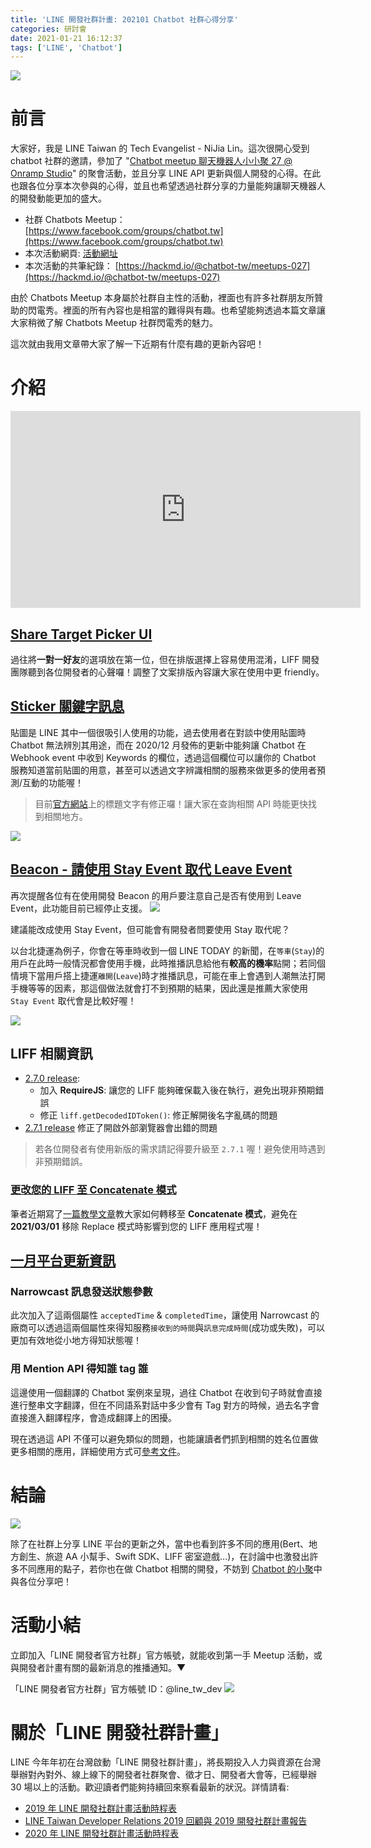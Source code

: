 ```yaml
---
title: 'LINE 開發社群計畫: 202101 Chatbot 社群心得分享'
categories: 研討會
date: 2021-01-21 16:12:37
tags: ['LINE', 'Chatbot']
---
```


<style>
  section.compact {
    font-size: 150%  
  }
  img[alt~="center"] {
    display: block;
    margin: 0 auto;
  }
</style>

![](https://nijialin.com/images/2021/chatbot-27/0.jpg)

# 前言

大家好，我是 LINE Taiwan 的 Tech Evangelist - NiJia Lin。這次很開心受到 chatbot 社群的邀請，參加了 "[Chatbot meetup 聊天機器人小小聚 27 @ Onramp Studio](https://events.chatbot.tw/events/26)" 的聚會活動，並且分享 LINE API 更新與個人開發的心得。在此也跟各位分享本次參與的心得，並且也希望透過社群分享的力量能夠讓聊天機器人的開發動能更加的盛大。

- 社群 Chatbots Meetup： [https://www.facebook.com/groups/chatbot.tw](https://www.facebook.com/groups/chatbot.tw)
- 本次活動網頁: [活動網址](https://events.chatbot.tw/events/26)
- 本次活動的共筆紀錄： [https://hackmd.io/@chatbot-tw/meetups-027](https://hackmd.io/@chatbot-tw/meetups-027)

由於 Chatbots Meetup 本身屬於社群自主性的活動，裡面也有許多社群朋友所贊助的閃電秀。裡面的所有內容也是相當的難得與有趣。也希望能夠透過本篇文章讓大家稍微了解 Chatbots Meetup 社群閃電秀的魅力。

這次就由我用文章帶大家了解一下近期有什麼有趣的更新內容吧！

<!-- more -->

# 介紹

<iframe width="560" height="315" src="https://www.youtube.com/embed/OaX09Qp95Yw" frameborder="0" allow="accelerometer; autoplay; clipboard-write; encrypted-media; gyroscope; picture-in-picture" allowfullscreen></iframe>

## [Share Target Picker UI](<(https://developers.line.biz/zh-hant/news/2020/12/01/share-target-picker-ui-improve/)>)

<script async class="speakerdeck-embed" data-slide="3" data-id="72900f18058940949e021bbc93066200" data-ratio="1.77777777777778" src="//speakerdeck.com/assets/embed.js"></script>

過往將**一對一好友**的選項放在第一位，但在排版選擇上容易使用混淆，LIFF 開發團隊聽到各位開發者的心聲囉！調整了文案排版內容讓大家在使用中更 friendly。

## [Sticker 關鍵字訊息](https://developers.line.biz/zh-hant/news/2020/12/02/messaging-api-update-december-2020/)

<script async class="speakerdeck-embed" data-slide="4" data-id="72900f18058940949e021bbc93066200" data-ratio="1.77777777777778" src="//speakerdeck.com/assets/embed.js"></script>

貼圖是 LINE 其中一個很吸引人使用的功能，過去使用者在對談中使用貼圖時 Chatbot 無法辨別其用途，而在 2020/12 月發佈的更新中能夠讓 Chatbot 在 Webhook event 中收到 Keywords 的欄位，透過這個欄位可以讓你的 Chatbot 服務知道當前貼圖的用意，甚至可以透過文字辨識相關的服務來做更多的使用者預測/互動的功能喔！

> 目前[官方網站](https://developers.line.biz/zh-hant/)上的標題文字有修正囉！讓大家在查詢相關 API 時能更快找到相關地方。

![](https://nijialin.com/images/2021/chatbot-27/1.png)

## [Beacon - 請使用 Stay Event 取代 Leave Event](https://developers.line.biz/zh-hant/news/2021/01/07/deprecate-leave-event-for-beacon/)

<script async class="speakerdeck-embed" data-slide="10" data-id="72900f18058940949e021bbc93066200" data-ratio="1.77777777777778" src="//speakerdeck.com/assets/embed.js"></script>

再次提醒各位有在使用開發 Beacon 的用戶要注意自己是否有使用到 Leave Event，此功能目前已經停止支援。
![](https://nijialin.com/images/2021/chatbot-27/3.png)

建議能改成使用 Stay Event，但可能會有開發者問要使用 Stay 取代呢？

以台北捷運為例子，你會在等車時收到一個 LINE TODAY 的新聞，在`等車`(`Stay`)的用戶在此時一般情況都會使用手機，此時推播訊息給他有**較高的機率**點開；若同個情境下當用戶搭上捷運`離開`(`Leave`)時才推播訊息，可能在車上會遇到人潮無法打開手機等等的因素，那這個做法就會打不到預期的結果，因此還是推薦大家使用 `Stay Event` 取代會是比較好喔！

![](https://nijialin.com/images/2021/chatbot-27/2.png)

## LIFF 相關資訊

<script async class="speakerdeck-embed" data-slide="12" data-id="72900f18058940949e021bbc93066200" data-ratio="1.77777777777778" src="//speakerdeck.com/assets/embed.js"></script>

- [2.7.0 release](https://developers.line.biz/zh-hant/news/2021/01/14/release-liff-2-7-0/):
  - 加入 **RequireJS**: 讓您的 LIFF 能夠確保載入後在執行，避免出現非預期錯誤
  - 修正 `liff.getDecodedIDToken()`: 修正解開後名字亂碼的問題
- [2.7.1 release](https://developers.line.biz/zh-hant/news/2021/01/20/release-liff-2-7-1/) 修正了開啟外部瀏覽器會出錯的問題

> 若各位開發者有使用新版的需求請記得要升級至 `2.7.1` 喔！避免使用時遇到非預期錯誤。

### [更改您的 LIFF 至 Concatenate 模式](https://developers.line.biz/zh-hant/news/2021/01/18/remind-discontinue-replace-mode-announcement/)

<script async class="speakerdeck-embed" data-slide="6" data-id="72900f18058940949e021bbc93066200" data-ratio="1.77777777777778" src="//speakerdeck.com/assets/embed.js"></script>

筆者近期寫了[一篇教學文章](https://engineering.linecorp.com/zh-hant/blog/liff-replace-to-concatenate/)教大家如何轉移至 **Concatenate 模式**，避免在 **2021/03/01** 移除 Replace 模式時影響到您的 LIFF 應用程式喔！

## [一月平台更新資訊](https://developers.line.biz/zh-hant/news/2021/01/20/messaging-api-update-january-2021/)

### Narrowcast 訊息發送狀態參數

<script async class="speakerdeck-embed" data-slide="7" data-id="72900f18058940949e021bbc93066200" data-ratio="1.77777777777778" src="//speakerdeck.com/assets/embed.js"></script>

此次加入了這兩個屬性 `acceptedTime` & `completedTime`，讓使用 Narrowcast 的廠商可以透過這兩個屬性來得知服務`接收到的時間`與`訊息完成時間`(成功或失敗)，可以更加有效地從小地方得知狀態喔！

### 用 Mention API 得知誰 tag 誰

<script async class="speakerdeck-embed" data-slide="9" data-id="72900f18058940949e021bbc93066200" data-ratio="1.77777777777778" src="//speakerdeck.com/assets/embed.js"></script>

這邊使用一個翻譯的 Chatbot 案例來呈現，過往 Chatbot 在收到句子時就會直接進行整串文字翻譯，但在不同語系對話中多少會有 Tag 對方的時候，過去名字會直接進入翻譯程序，會造成翻譯上的困擾。

現在透過這 API 不僅可以避免類似的問題，也能讓讀者們抓到相關的姓名位置做更多相關的應用，詳細使用方式可[參考文件](https://developers.line.biz/zh-hant/reference/messaging-api/#wh-text)。

# 結論

![](https://nijialin.com/images/2021/chatbot-27/demo.gif)

除了在社群上分享 LINE 平台的更新之外，當中也看到許多不同的應用(Bert、地方創生、旅遊 AA 小幫手、Swift SDK、LIFF 密室遊戲...)，在討論中也激發出許多不同應用的點子，若你也在做 Chatbot 相關的開發，不妨到 [Chatbot 的小聚](https://www.facebook.com/groups/chatbot.tw)中與各位分享吧！

# 活動小結

立即加入「LINE 開發者官方社群」官方帳號，就能收到第一手 Meetup 活動，或與開發者計畫有關的最新消息的推播通知。▼

「LINE 開發者官方社群」官方帳號 ID：@line_tw_dev
![](https://www.evanlin.com/images/2020/line-tw-dev-qr.png)

# 關於「LINE 開發社群計畫」

LINE 今年年初在台灣啟動「LINE 開發社群計畫」，將長期投入人力與資源在台灣舉辦對內對外、線上線下的開發者社群聚會、徵才日、開發者大會等，已經舉辦 30 場以上的活動。歡迎讀者們能夠持續回來察看最新的狀況。詳情請看:

- [2019 年 LINE 開發社群計畫活動時程表](https://engineering.linecorp.com/zh-hant/blog/line-taiwan-developer-relations-2019-plan/)
- [LINE Taiwan Developer Relations 2019 回顧與 2019 開發社群計畫報告](https://engineering.linecorp.com/zh-hant/blog/line-taiwan-developer-relations-2019/)
- [2020 年 LINE 開發社群計畫活動時程表](https://engineering.linecorp.com/zh-hant/blog/2020-line-tw-devrel/)
